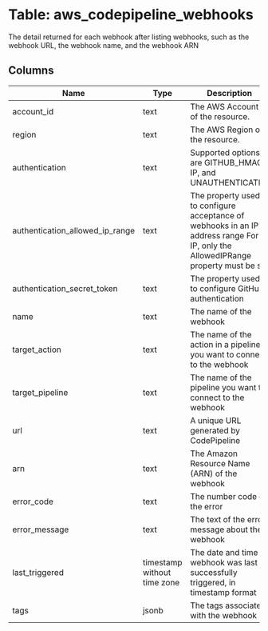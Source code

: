 
# Table: aws_codepipeline_webhooks
The detail returned for each webhook after listing webhooks, such as the webhook URL, the webhook name, and the webhook ARN
## Columns
| Name        | Type           | Description  |
| ------------- | ------------- | -----  |
|account_id|text|The AWS Account ID of the resource.|
|region|text|The AWS Region of the resource.|
|authentication|text|Supported options are GITHUB_HMAC, IP, and UNAUTHENTICATED|
|authentication_allowed_ip_range|text|The property used to configure acceptance of webhooks in an IP address range For IP, only the AllowedIPRange property must be set|
|authentication_secret_token|text|The property used to configure GitHub authentication|
|name|text|The name of the webhook|
|target_action|text|The name of the action in a pipeline you want to connect to the webhook|
|target_pipeline|text|The name of the pipeline you want to connect to the webhook|
|url|text|A unique URL generated by CodePipeline|
|arn|text|The Amazon Resource Name (ARN) of the webhook|
|error_code|text|The number code of the error|
|error_message|text|The text of the error message about the webhook|
|last_triggered|timestamp without time zone|The date and time a webhook was last successfully triggered, in timestamp format|
|tags|jsonb|The tags associated with the webhook|
